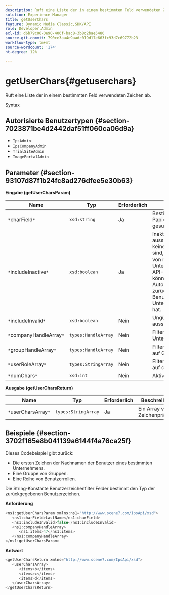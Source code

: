 ```yaml
---
description: Ruft eine Liste der in einem bestimmten Feld verwendeten Zeichen ab.
solution: Experience Manager
title: getUserChars
feature: Dynamic Media Classic,SDK/API
role: Developer,Admin
exl-id: d6b79c06-0e90-406f-bac8-3b8c2bae5480
source-git-commit: 790ce3aa4e9aadc019d17e663fc93d7c69772b23
workflow-type: tm+mt
source-wordcount: '174'
ht-degree: 12%

---
```


# getUserChars{#getuserchars}

Ruft eine Liste der in einem bestimmten Feld verwendeten Zeichen ab.

Syntax

## Autorisierte Benutzertypen {#section-7023871be4d2442daf51ff060ca06d9a}

* `IpsAdmin`
* `IpsCompanyAdmin`
* `TrialSiteAdmin`
* `ImagePortalAdmin`

## Parameter {#section-93107d87f1b24fc8ad276dfee5e30b63}

**Eingabe (getUserCharsParam)**

| Name | Typ | Erforderlich | Beschreibung |
|---|---|---|---|
| `*`charField`*` | `xsd:string` | Ja | Bestimmt den Papierkorbsstatus, nach dem gesucht werden soll. |
| `*`includeInactive`*` | `xsd:boolean` | Ja | Inaktive Benutzer ein- oder ausschließen. Benutzer, die keine IPS-Administratoren sind, müssen aktives Mitglied von mindestens einem Unternehmen sein, damit sie API-Aufrufe durchführen können. Ein Autorisierungsfehler wird zurückgegeben, wenn der Benutzer keine aktiven Unternehmensmitgliedschaften hat. |
| `*`includeInvalid`*` | `xsd:boolean` | Nein | Ungültige Benutzer ein- oder ausschließen. |
| `*`companyHandleArray`*` | `types:HandleArray` | Nein | Filtern Sie die Ergebnisse nach Unternehmen. |
| `*`groupHandleArray`*` | `types:HandleArray` | Nein | Filtert Ergebnisse basierend auf Gruppen. |
| `*`userRoleArray`*` | `types:StringArray` | Nein | Filtert Ergebnisse basierend auf der Benutzerrolle. |
| `*`numChars`*` | `xsd:int` | Nein | Aktivieren Sie >1 Zeichen. |

**Ausgabe (getUserCharsReturn)**

| Name | Typ | Erforderlich | Beschreibung |
|---|---|---|---|
| `*`userCharsArray`*` | `types:StringArray` | Ja | Ein Array von Zeichenpräfixen. |

## Beispiele {#section-3702f165e8b041139a6144f4a76ca25f}

Dieses Codebeispiel gibt zurück:

* Die ersten Zeichen der Nachnamen der Benutzer eines bestimmten Unternehmens.
* Eine Gruppe von Gruppen.
* Eine Reihe von Benutzerrollen.

Die String-Konstante Benutzerzeichenfilter Felder bestimmt den Typ der zurückgegebenen Benutzerzeichen.

**Anforderung**

```java
<ns1:getUserCharsParam xmlns:ns1="http://www.scene7.com/IpsApi/xsd">
   <ns1:charField>LastName</ns1:charField>
   <ns1:includeInvalid>false</ns1:includeInvalid>
   <ns1:companyHandleArray>
      <ns1:items>47</ns1:items>
   </ns1:companyHandleArray>
</ns1:getUserCharsParam>
```

**Antwort**

```java
<getUserCharsReturn xmlns="http://www.scene7.com/IpsApi/xsd">
   <userCharsArray>
      <items>b</items>
      <items>c</items>
      <items>d</items>
   </userCharsArray>
</getUserCharsReturn>
```
